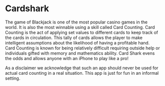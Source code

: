 # Cardshark

The game of Blackjack is one of the most popular casino games in the world. It is also the most winnable using a skill called Card Counting. Card Counting is the act of applying set values to different cards to keep track of the cards in circulation. This tally of cards allows the player to make intelligent assumptions about the likelihood of having a profitable hand. Card Counting is known for being relatively difficult requiring outside help or individuals gifted with memory and mathematics ability. Card Shark evens the odds and allows anyone with an iPhone to play like a pro!

As a disclaimer we acknowledge that such an app should never be used for actual card counting in a real situation. This app is just for fun in an informal setting.
